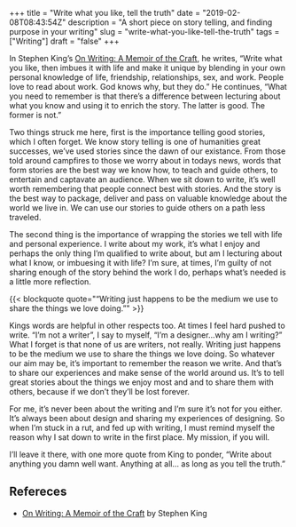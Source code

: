 +++
title = "Write what you like, tell the truth"
date = "2019-02-08T08:43:54Z"
description = "A short piece on story telling, and finding purpose in your writing"
slug = "write-what-you-like-tell-the-truth"
tags = ["Writing"]
draft = "false"
+++

In Stephen King’s [On Writing: A Memoir of the Craft](https://www.goodreads.com/book/show/10569.On_Writing), he writes, “Write what you like, then imbues it with life and make it unique by blending in your own personal knowledge of life, friendship, relationships, sex, and work. People love to read about work. God knows why, but they do.” He continues, “What you need to remember is that there’s a difference between lecturing about what you know and using it to enrich the story. The latter is good. The former is not.”

Two things struck me here, first is the importance telling good stories, which I often forget. We know story telling is one of humanities great successes, we’ve used stories since the dawn of our existance. From those told around campfires to those we worry about in todays news, words that form stories are the best way we know how, to teach and guide others, to entertain and captavate an audience. When we sit down to write, it’s well worth remembering that people connect best with stories. And the story is the best way to package, deliver and pass on valuable knowledge about the world we live in. We can use our stories to guide others on a path less traveled. 

The second thing is the importance of wrapping the stories we tell with life and personal experience. I write about my work, it’s what I enjoy and perhaps the only thing I’m qualified to write about, but am I lecturing about what I know, or imbuesing it with life? I’m sure, at times, I’m guilty of not sharing enough of the story behind the work I do, perhaps what’s needed is a little more reflection.

{{< blockquote quote="“Writing just happens to be the medium we use to share the things we love doing.”" >}}

Kings words are helpful in other respects too. At times I feel hard pushed to write. “I’m not a writer”, I say to myself, “I’m a designer...why am I writing?” What I forget is that none of us are writers, not really. Writing just happens to be the medium we use to share the things we love doing. So whatever our aim may be, it’s important to remember the reason we write. And that’s to share our experiences and make sense of the world around us. It’s to tell great stories about the things we enjoy most and and to share them with others, because if we don’t they’ll be lost forever.

For me, it’s never been about the writing and I’m sure it’s not for you either. It’s always been about design and sharing my experiences of designing. So when I’m stuck in a rut, and fed up with writing, I must remind myself the reason why I sat down to write in the first place. My mission, if you will.

I’ll leave it there, with one more quote from King to ponder, “Write about anything you damn well want. Anything at all… as long as you tell the truth.”

## Refereces 

- [On Writing: A Memoir of the Craft](https://www.goodreads.com/book/show/10569.On_Writing) by Stephen King